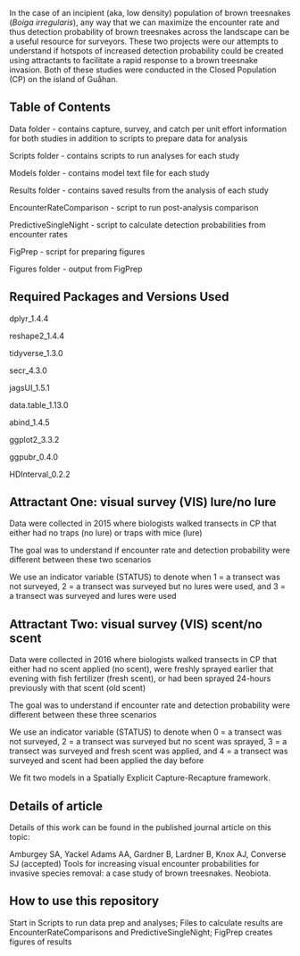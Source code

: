 In the case of an incipient (aka, low density) population of brown treesnakes (*Boiga irregularis*), any way that we can maximize the encounter rate and thus detection probability of brown treesnakes across the landscape can be a useful resource for surveyors. These two projects were our attempts to understand if hotspots of increased detection probability could be created using attractants to facilitate a rapid response to a brown treesnake invasion. Both of these studies were conducted in the Closed Population (CP) on the island of Gu&aring;han.

## Table of Contents
Data folder - contains capture, survey, and catch per unit effort information for both studies in addition to scripts to prepare data for analysis

Scripts folder - contains scripts to run analyses for each study

Models folder - contains model text file for each study

Results folder - contains saved results from the analysis of each study

EncounterRateComparison - script to run post-analysis comparison

PredictiveSingleNight - script to calculate detection probabilities from encounter rates

FigPrep - script for preparing figures

Figures folder - output from FigPrep

## Required Packages and Versions Used
dplyr_1.4.4

reshape2_1.4.4

tidyverse_1.3.0

secr_4.3.0

jagsUI_1.5.1

data.table_1.13.0

abind_1.4.5

ggplot2_3.3.2

ggpubr_0.4.0

HDInterval_0.2.2

## Attractant One: visual survey (VIS) lure/no lure

Data were collected in 2015 where biologists walked transects in CP that either had no traps (no lure) or traps with mice (lure)

The goal was to understand if encounter rate and detection probability were different between these two scenarios

We use an indicator variable (STATUS) to denote when 1 = a transect was not surveyed, 2 = a transect was surveyed but no lures were used, and 3 = a transect was surveyed and lures were used 

## Attractant Two: visual survey (VIS) scent/no scent

Data were collected in 2016 where biologists walked transects in CP that either had no scent applied (no scent), were freshly sprayed earlier that evening with fish fertilizer (fresh scent), or had been sprayed 24-hours previously with that scent (old scent)

The goal was to understand if encounter rate and detection probability were different between these three scenarios

We use an indicator variable (STATUS) to denote when 0 = a transect was not surveyed, 2 = a transect was surveyed but no scent was sprayed, 3 = a transect was surveyed and fresh scent was applied, and 4 = a transect was surveyed and scent had been applied the day before

We fit two models in a Spatially Explicit Capture-Recapture framework. 

## Details of article
Details of this work can be found in the published journal article on this topic:

Amburgey SA, Yackel Adams AA, Gardner B, Lardner B, Knox AJ, Converse SJ (accepted) Tools for increasing visual encounter probabilities for invasive species removal: a case study of brown treesnakes. Neobiota.

## How to use this repository

Start in Scripts to run data prep and analyses; Files to calculate results are EncounterRateComparisons and PredictiveSingleNight; FigPrep creates figures of results
